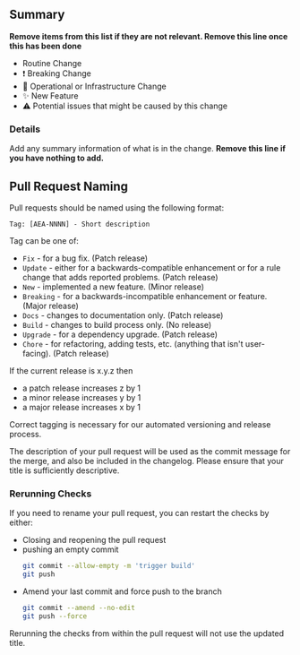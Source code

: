 ## Summary

**Remove items from this list if they are not relevant. Remove this line once this has been done**

- Routine Change
- :exclamation: Breaking Change
- :robot: Operational or Infrastructure Change
- :sparkles: New Feature
- :warning: Potential issues that might be caused by this change

### Details

Add any summary information of what is in the change. **Remove this line if you have nothing to add.**

## Pull Request Naming

Pull requests should be named using the following format:

```text
Tag: [AEA-NNNN] - Short description
```

Tag can be one of:

- `Fix` - for a bug fix. (Patch release)
- `Update` - either for a backwards-compatible enhancement or for a rule change that adds reported problems. (Patch release)
- `New` - implemented a new feature. (Minor release)
- `Breaking` - for a backwards-incompatible enhancement or feature. (Major release)
- `Docs` - changes to documentation only. (Patch release)
- `Build` - changes to build process only. (No release)
- `Upgrade` - for a dependency upgrade. (Patch release)
- `Chore` - for refactoring, adding tests, etc. (anything that isn't user-facing). (Patch release)

If the current release is x.y.z then
- a patch release increases z by 1
- a minor release increases y by 1
- a major release increases x by 1

Correct tagging is necessary for our automated versioning and release process.

The description of your pull request will be used as the commit message for the merge, and also be included in the changelog. Please ensure that your title is sufficiently descriptive.

### Rerunning Checks

If you need to rename your pull request, you can restart the checks by either:

- Closing and reopening the pull request
- pushing an empty commit 
  ```bash
  git commit --allow-empty -m 'trigger build'
  git push
  ```
- Amend your last commit and force push to the branch
  ```bash
  git commit --amend --no-edit
  git push --force
  ```

Rerunning the checks from within the pull request will not use the updated title.
